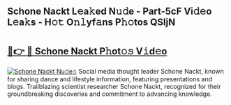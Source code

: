 ## Schone Nackt L𝚎a𝚔ed N𝚞𝚍e - Part-5cF Vi𝚍𝚎o L𝚎a𝚔s - H𝚘𝚝 O𝚗𝚕yf𝚊ns P𝚑𝚘tos QSljN

# <h2><a href="http://kf42zx5.oniu.top/?m=Schone+Nackt">🔗👉 🔴 Schone Nackt P𝚑ot𝚘𝚜 V𝚒d𝚎o</a></h2>

[![Schone Nackt Nu𝚍e𝚜](https://i.imgur.com/0qMVB7G.gif)](http://kf42zx5.oniu.top/?m=Schone+Nackt)
Social media thought leader Schone Nackt, known for sharing dance and lifestyle information, featuring presentations and blogs. Trailblazing scientist researcher Schone Nackt, recognized for their groundbreaking discoveries and commitment to advancing knowledge.  
